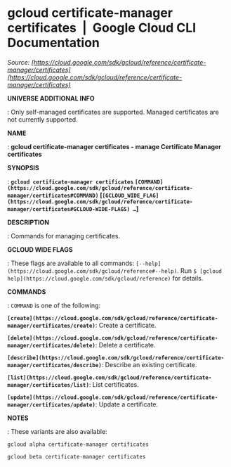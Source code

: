 # gcloud certificate-manager certificates  |  Google Cloud CLI Documentation

*Source: [https://cloud.google.com/sdk/gcloud/reference/certificate-manager/certificates](https://cloud.google.com/sdk/gcloud/reference/certificate-manager/certificates)*

**UNIVERSE ADDITIONAL INFO**

: Only self-managed certificates are supported. Managed certificates are not
currently supported.

**NAME**

: **gcloud certificate-manager certificates - manage Certificate Manager certificates**

**SYNOPSIS**

: **`gcloud certificate-manager certificates` `[COMMAND](https://cloud.google.com/sdk/gcloud/reference/certificate-manager/certificates#COMMAND)` [`[GCLOUD_WIDE_FLAG](https://cloud.google.com/sdk/gcloud/reference/certificate-manager/certificates#GCLOUD-WIDE-FLAGS) …`]**

**DESCRIPTION**

: Commands for managing certificates.

**GCLOUD WIDE FLAGS**

: These flags are available to all commands: `[--help](https://cloud.google.com/sdk/gcloud/reference#--help)`.
Run `$ [gcloud help](https://cloud.google.com/sdk/gcloud/reference)` for details.

**COMMANDS**

: ``COMMAND`` is one of the following:

**`[create](https://cloud.google.com/sdk/gcloud/reference/certificate-manager/certificates/create)`**:
Create a certificate.

**`[delete](https://cloud.google.com/sdk/gcloud/reference/certificate-manager/certificates/delete)`**:
Delete a certificate.

**`[describe](https://cloud.google.com/sdk/gcloud/reference/certificate-manager/certificates/describe)`**:
Describe an existing certificate.

**`[list](https://cloud.google.com/sdk/gcloud/reference/certificate-manager/certificates/list)`**:
List certificates.

**`[update](https://cloud.google.com/sdk/gcloud/reference/certificate-manager/certificates/update)`**:
Update a certificate.

**NOTES**

: These variants are also available:

```
gcloud alpha certificate-manager certificates
```

```
gcloud beta certificate-manager certificates
```